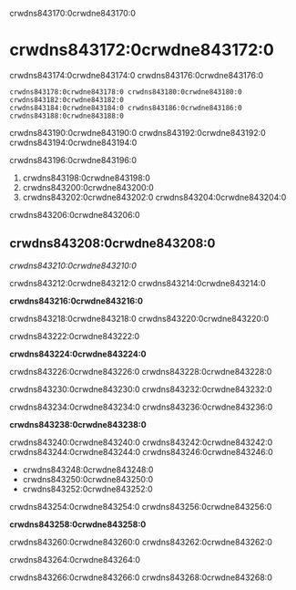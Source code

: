 crwdns843170:0crwdne843170:0
# crwdns843172:0crwdne843172:0

crwdns843174:0crwdne843174:0 crwdns843176:0crwdne843176:0

```{figure} ../../figures/project-roadmap.jpg
crwdns843178:0crwdne843178:0 crwdns843180:0crwdne843180:0
crwdns843182:0crwdne843182:0
crwdns843184:0crwdne843184:0 crwdns843186:0crwdne843186:0 crwdns843188:0crwdne843188:0
```

crwdns843190:0crwdne843190:0 crwdns843192:0crwdne843192:0 crwdns843194:0crwdne843194:0

crwdns843196:0crwdne843196:0

1. crwdns843198:0crwdne843198:0
2. crwdns843200:0crwdne843200:0
3. crwdns843202:0crwdne843202:0 crwdns843204:0crwdne843204:0

crwdns843206:0crwdne843206:0

## crwdns843208:0crwdne843208:0

*crwdns843210:0crwdne843210:0*

crwdns843212:0crwdne843212:0 crwdns843214:0crwdne843214:0

**crwdns843216:0crwdne843216:0**

crwdns843218:0crwdne843218:0 crwdns843220:0crwdne843220:0

crwdns843222:0crwdne843222:0

**crwdns843224:0crwdne843224:0**

crwdns843226:0crwdne843226:0 crwdns843228:0crwdne843228:0

crwdns843230:0crwdne843230:0 crwdns843232:0crwdne843232:0

crwdns843234:0crwdne843234:0 crwdns843236:0crwdne843236:0

**crwdns843238:0crwdne843238:0**

crwdns843240:0crwdne843240:0 crwdns843242:0crwdne843242:0 crwdns843244:0crwdne843244:0 crwdns843246:0crwdne843246:0
- crwdns843248:0crwdne843248:0
- crwdns843250:0crwdne843250:0
- crwdns843252:0crwdne843252:0

crwdns843254:0crwdne843254:0 crwdns843256:0crwdne843256:0

**crwdns843258:0crwdne843258:0**

crwdns843260:0crwdne843260:0 crwdns843262:0crwdne843262:0

crwdns843264:0crwdne843264:0

crwdns843266:0crwdne843266:0 crwdns843268:0crwdne843268:0

